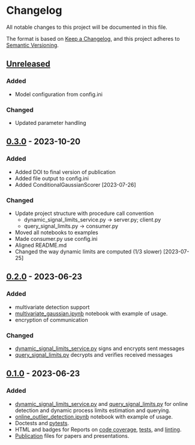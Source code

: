 # Changelog

All notable changes to this project will be documented in this file.

The format is based on [Keep a Changelog](https://keepachangelog.com/en/1.0.0/),
and this project adheres to [Semantic Versioning](https://semver.org/spec/v2.0.0.html).

## [Unreleased]

### Added

- Model configuration from config.ini

### Changed

- Updated parameter handling

## [0.3.0] - 2023-10-20

### Added

- Added DOI to final version of publication
- Added file output to config.ini
- Added ConditionalGaussianScorer [2023-07-26]

### Changed

- Update project structure with procedure call convention
  - dynamic_signal_limits_service.py &rarr; server.py; client.py
  - query_signal_limits.py &rarr; consumer.py
- Moved all notebooks to examples
- Made consumer.py use config.ini
- Aligned README.md
- Changed the way dynamic limits are computed (1/3 slower) [2023-07-25]

## [0.2.0] - 2023-06-23

### Added

- multivariate detection support
- [multivariate_gaussian.ipynb](https://github.com/MarekWadinger/online_outlier_detection/blob/main/multivariate_gaussian.ipynb) notebook with example of usage.
- encryption of communication

### Changed

- [dynamic_signal_limits_service.py](https://github.com/MarekWadinger/online_outlier_detection/blob/main/dynamic_signal_limits_service.py) signs and encrypts sent messages
- [query_signal_limits.py](https://github.com/MarekWadinger/online_outlier_detection/blob/main/query_signal_limits.py) decrypts and verifies received messages

## [0.1.0] - 2023-06-23

### Added

- [dynamic_signal_limits_service.py](https://github.com/MarekWadinger/online_outlier_detection/blob/main/dynamic_signal_limits_service.py)
and
[query_signal_limits.py](https://github.com/MarekWadinger/online_outlier_detection/blob/main/query_signal_limits.py)
for online detection and dynamic process limits estimation and querying.
- [online_outlier_detection.ipynb](https://github.com/MarekWadinger/online_outlier_detection/blob/main/online_outlier_detection.ipynb)
notebook with example of usage.
- Doctests and
[pytests](https://github.com/MarekWadinger/online_outlier_detection/tree/main/tests).
- HTML and badges for Reports on
[code coverage](https://codecov.io/gh/MarekWadinger/online_outlier_detection),
[tests](https://htmlpreview.github.io/?https://github.com/MarekWadinger/online_outlier_detection/blob/main/reports/junit/report/index.html),
and
[linting](https://htmlpreview.github.io/?https://github.com/MarekWadinger/online_outlier_detection/blob/main/reports/flake8/report/index.html).
- [Publication](https://github.com/MarekWadinger/online_outlier_detection/tree/main/publications)
files for papers and presentations.

[unreleased]: https://github.com/MarekWadinger/online_outlier_detection/compare/0.3.0...HEAD
[0.3.0]: https://github.com/MarekWadinger/online_outlier_detection/compare/0.2.0...0.3.0
[0.2.0]: https://github.com/MarekWadinger/online_outlier_detection/compare/0.1.0...0.2.0
[0.1.0]: https://github.com/MarekWadinger/online_outlier_detection/releases/tag/0.1.0releases/tag/0.1.0
